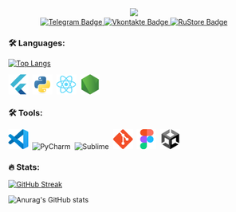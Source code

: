 <div id="header" align="center">
  <img src="https://media.giphy.com/media/fwbZnTftCXVocKzfxR/giphy.gif" width="100"/>
</div>

<div id="badges" align="center">
  <a href="https://t.me/bboy55">
    <img src="https://img.shields.io/badge/Telegram-blue?style=for-the-badge&logo=telegram&logoColor=white" alt="Telegram Badge"/>
  </a>
  <a href="https://vk.com/bugs?act=reporter&id=361521810">
    <img src="https://img.shields.io/badge/Vkontakte-0077FF?style=for-the-badge&logo=vk&logoColor=white" alt="Vkontakte Badge"/>
  </a>
  <a href="https://apps.rustore.ru/developer/golq42">
    <img src="https://img.shields.io/badge/RuStore-0079FF?style=for-the-badge&logo=RuStore&logoColor=white" alt="RuStore Badge"/>
  </a>
</div>

### :hammer_and_wrench: Languages:

[![Top Langs](https://github-readme-stats.vercel.app/api/top-langs/?username=Twwan&langs_count=5&theme=merko&hide=TeX,CSS,HTML)](https://github.com/anuraghazra/github-readme-stats)

<img src="https://github.com/devicons/devicon/blob/master/icons/flutter/flutter-original.svg" title="Flutter" alt="Flutter" width="40" height="40"/>&nbsp;
<img src="https://github.com/devicons/devicon/blob/master/icons/python/python-original.svg" title="Python" alt="Python" width="40" height="40"/>&nbsp;
<img src="https://github.com/devicons/devicon/blob/master/icons/react/react-original.svg" title="React.js" alt="React.js" width="40" height="40"/>&nbsp;
<img src="https://github.com/devicons/devicon/blob/master/icons/nodejs/nodejs-original.svg" title="Node.js" alt="Node.js" width="40" height="40"/>&nbsp;

### :hammer_and_wrench: Tools:

<div>
  <img src="https://github.com/devicons/devicon/blob/master/icons/vscode/vscode-original.svg" title="VSCode" alt="VSCode" width="40" height="40"/>&nbsp;
  <img src="https://static-00.iconduck.com/assets.00/pycharm-icon-256x256-u1s71yzt.png" title="PyCharm" alt="PyCharm" width="40" height="40"/>&nbsp;
  <img src="https://www.sublimehq.com/images/sublime_text.png" title="Sublime" alt="Sublime" width="40" height="40"/>&nbsp;
  <img src="https://github.com/devicons/devicon/blob/master/icons/git/git-original.svg" title="Git" alt="Git" width="40" height="40"/>&nbsp;
  <img src="https://github.com/devicons/devicon/blob/master/icons/figma/figma-original.svg" title="Figma" alt="Figma" width="40" height="40"/>&nbsp;
  <img src="https://github.com/devicons/devicon/blob/master/icons/unity/unity-original.svg" title="Unity" alt="Unity" width="40" height="40"/>&nbsp;
</div>

### :fire: Stats:

[![GitHub Streak](https://github-readme-streak-stats.herokuapp.com?user=Twwan&theme=merko&border_radius=5.55&date_format=j%20M%5B%20Y%5D&mode=weekly)](https://git.io/streak-stats)

![Anurag's GitHub stats](https://github-readme-stats.vercel.app/api?username=Twwan&theme=merko&show_icons=true&border_radius=5.55)
